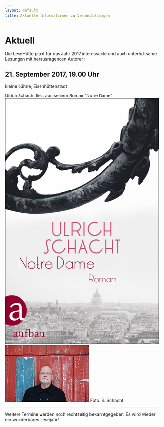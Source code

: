 ```yaml
---
layout: default
title: Aktuelle Informationen zu Veranstaltungen
---
```


# Aktuell

Die LeseHütte plant für das Jahr 2017 interessante und auch unterhaltsame Lesungen mit herausragenden Autoren:

##  21. September 2017, 19.00 Uhr

kleine bühne, Eisenhüttenstadt

Ulrich Schacht liest aus seinem Roman "Notre Dame"
![Schacht](/assets/Schacht/NotreDame.png)
![Schacht](/assets/Schacht/schacht.jpg)
Foto: S. Schacht

* * *

Weitere Termine werden noch rechtzeitig bekanntgegeben.
Es wird wieder ein wunderbares Lesejahr!
